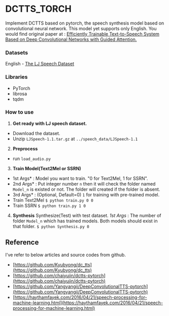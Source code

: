 # DCTTS_TORCH

Implement DCTTS based on pytorch, the speech synthesis model based on convolutional neural network. This model yet supports only English.
You would find original paper at : [Efficiently Trainable Text-to-Speech System Based on Deep Convolutional Networks with Guided Attention.](https://arxiv.org/abs/1710.08969)

### Datasets

English - [The LJ Speech Dataset](https://keithito.com/LJ-Speech-Dataset/)

### Libraries

- PyTorch
- librosa
- tqdm

### How to use

1. **Get ready with LJ speech dataset.**
- Download the dataset.
- Unzip `LJSpeech-1.1.tar.gz` at `../speech_data/LJSpeech-1.1`
2. **Preprocess**
- run `load_audio.py`
3. **Train Model(Text2Mel or SSRN)**
- 1st Args* : Model you want to train. "0 for Text2Mel, 1 for SSRN".
- 2nd Args* : Put integer number `n` then it will check the folder named `Model_n` is existed or not. The folder will created if the folder is absent.
- 3rd Args* : (Optional, Default=0) `1` for training with pre-trained model.
- Train Text2Mel
   `$ python train.py 0 0`
- Train SSRN
   `$ python train.py 1 0`
4. **Synthesis**
Synthesize(Test) with test dataset.
*1st Args* : The number of folder `Model_n` which has trained models. Both models should exist in that folder.
`$ python Synthesis.py 0`

## Reference

I've refer to below articles and source codes from github. 

- [https://github.com/Kyubyong/dc_tts](https://github.com/Kyubyong/dc_tts)
- [https://github.com/chaiyujin/dctts-pytorch](https://github.com/chaiyujin/dctts-pytorch)
- [https://github.com/Yangyangii/DeepConvolutionalTTS-pytorch](https://github.com/Yangyangii/DeepConvolutionalTTS-pytorch)
- [https://haythamfayek.com/2016/04/21/speech-processing-for-machine-learning.html](https://haythamfayek.com/2016/04/21/speech-processing-for-machine-learning.html)
